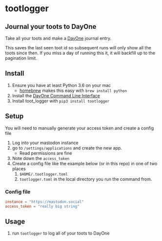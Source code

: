 # tootlogger

## Journal your toots to DayOne

Take all your toots and make a [DayOne](https://dayoneapp.com/) journal entry.

This saves the last seen toot id so subsequent runs will only show all the toots since then.
If you miss a day of running this it, it will backfill up to the pagination limit.

## Install

1. Ensure you have at least Python 3.6 on your mac
    - [homebrew](https://brew.sh/) makes this easy with `brew install python`
1. Install the [DayOne Command Line Interface](http://help.dayoneapp.com/tips-and-tutorials/command-line-interface-cli)
1. Install toot_logger with `pip3 install tootlogger`


## Setup

You will need to manually generate your access token and create a config file

1. Log into your mastodon instance 
1. go to `/settings/applications` and create the new app.
    - Read permissions are fine
1. Note down the `access_token`
1. Create a config file like the example below (or in this repo) in one of two places
    1. `$HOME/.tootlogger.toml`
    1. `tootlogger.toml` in the local directory you run the command from.


### Config file
```toml
instance = "https://mastodon.social"
access_token = "really big string"
```

## Usage

1. run `tootlogger` to log all of your toots to DayOne
